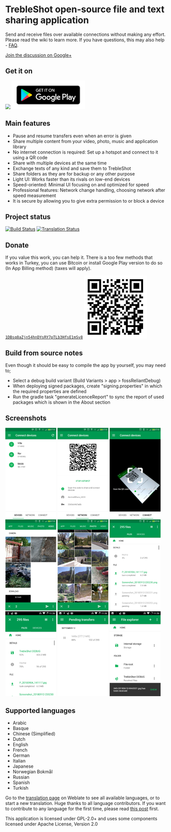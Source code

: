 # TrebleShot open-source file and text sharing application
Send and receive files over available connections without making any effort. Please read the wiki to learn more. If you have questions, this may also help - [FAQ](https://github.com/genonbeta/TrebleShot/blob/master/FAQ.md).

[Join the discussion on Google+](https://plus.google.com/communities/102916752990309950243)


## Get it on
[<img src="https://f-droid.org/badge/get-it-on.png" width="230">](https://f-droid.org/packages/com.genonbeta.TrebleShot/) [<img src="assets/google-play-badge.png" width="230">](https://play.google.com/store/apps/details?id=com.genonbeta.TrebleShot)

## Main features
* Pause and resume transfers even when an error is given
* Share multiple content from your video, photo, music and application library
* No internet connection is required: Set up a hotspot and connect to it using a QR code
* Share with multiple devices at the same time
* Exchange texts of any kind and save them to TrebleShot
* Share folders as they are for backup or any other purpose
* Light UI: Works faster than its rivals on low-end devices
* Speed-oriented: Minimal UI focusing on and optimized for speed
* Professional features: Network change handling, choosing network after speed measurement
* It is secure by allowing you to give extra permission to or block a device

## Project status
[![Build Status](https://travis-ci.org/genonbeta/TrebleShot.svg)](https://travis-ci.org/genonbeta/TrebleShot)
[![Translation Status](https://hosted.weblate.org/widgets/TrebleShot/-/svg-badge.svg)](https://hosted.weblate.org/engage/TrebleShot/)

## Donate
If you value this work, you can help it. There is a too few methods that works in Turkey,
you can use Bitcoin or install Google Play version to do so (In App Billing method) (taxes will apply).

[`1DBsq8aZjn54hnDYsRY7pTLb3HfsE1mSv8`](https://blockchain.info/address/1DBsq8aZjn54hnDYsRY7pTLb3HfsE1mSv8)
![BitcoinQR](assets/1DBsq8aZjn54hnDYsRY7pTLb3HfsE1mSv8.png)

## Build from source notes
Even though it should be easy to compile the app by yourself, you may need to;
* Select a debug build variant (Build Variants > app > fossReliantDebug)
* When deploying signed packages, create "signing.properties" in which the required properties are defined
* Run the gradle task "generateLicenceReport" to sync the report of used packages which is shown in the About section

## Screenshots
[<img src="fastlane/metadata/android/en-US/images/phoneScreenshots/shot_1.png" width=160>](fastlane/metadata/android/en-US/images/phoneScreenshots/shot_1.png)
[<img src="fastlane/metadata/android/en-US/images/phoneScreenshots/shot_2.png" width=160>](fastlane/metadata/android/en-US/images/phoneScreenshots/shot_2.png)
[<img src="fastlane/metadata/android/en-US/images/phoneScreenshots/shot_3.png" width=160>](fastlane/metadata/android/en-US/images/phoneScreenshots/shot_3.png)
[<img src="fastlane/metadata/android/en-US/images/phoneScreenshots/shot_4.png" width=160>](fastlane/metadata/android/en-US/images/phoneScreenshots/shot_4.png)
[<img src="fastlane/metadata/android/en-US/images/phoneScreenshots/shot_5.png" width=160>](fastlane/metadata/android/en-US/images/phoneScreenshots/shot_5.png)
[<img src="fastlane/metadata/android/en-US/images/phoneScreenshots/shot_6.png" width=160>](fastlane/metadata/android/en-US/images/phoneScreenshots/shot_6.png)
[<img src="fastlane/metadata/android/en-US/images/phoneScreenshots/shot_7.png" width=160>](fastlane/metadata/android/en-US/images/phoneScreenshots/shot_7.png)
[<img src="fastlane/metadata/android/en-US/images/phoneScreenshots/shot_8.png" width=160>](fastlane/metadata/android/en-US/images/phoneScreenshots/shot_8.png)
[<img src="fastlane/metadata/android/en-US/images/phoneScreenshots/shot_9.png" width=160>](fastlane/metadata/android/en-US/images/phoneScreenshots/shot_9.png)

## Supported languages
* Arabic
* Basque
* Chinese (Simplified)
* Dutch
* English
* French
* German
* Italian
* Japanese
* Norwegian Bokmål
* Russian
* Spanish
* Turkish

Go to the [translation page](https://hosted.weblate.org/engage/TrebleShot/) on Weblate to see all available languages, or to start a new translation. Huge thanks to all language contributors. If you want to contribute to any language for the first time, please read [this post](https://plus.google.com/106757789289468250718/posts/RkXh8nhckxG) first.

This application is licensed under GPL-2.0+ and uses some components licensed under Apache License, Version 2.0

